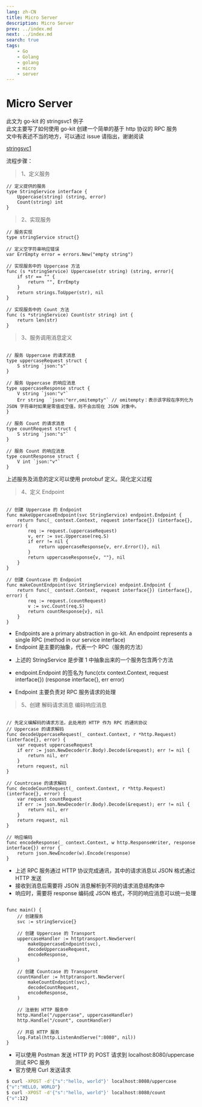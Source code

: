 ```yaml
---
lang: zh-CN
title: Micro Server
description: Micro Server
prev: ../index.md
next: ../index.md
search: true
tags:
    - Go
    - Golang
    - golang
    - micro
    - server
---
```


# Micro Server

此文为 go-kit 的 stringsvc1 例子  
此文主要写了如何使用 go-kit 创建一个简单的基于 http 协议的 RPC 服务  
文中有表述不当的地方，可以通过 issue 请指出，谢谢阅读

[stringsvc1](https://gokit.io/examples/stringsvc.html#stringsvc1)

流程步骤：

> 1、定义服务
```golang
// 定义提供的服务
type StringService interface {
	Uppercase(string) (string, error)
	Count(string) int
}
```

> 2、实现服务
```golang
// 服务实现
type stringService struct{}

// 定义空字符串响应错误
var ErrEmpty error = errors.New("empty string")

// 实现服务中的 Uppercase 方法 
func (s *stringService) Uppercase(str string) (string, error){
    if str == "" {
        return "", ErrEmpty
    }
    return strings.ToUpper(str), nil
}

// 实现服务中的 Count 方法
func (s *stringService) Count(str string) int {
    return len(str)
}
```

> 3、服务调用消息定义
```golang

// 服务 Uppercase 的请求消息
type uppercaseRequest struct {
    S string `json:"s"`
}

// 服务 Uppercase 的响应消息
type uppercaseResponse struct {
    V string `json:"v"`
    Err string  `json:"err,omitempty"` // omitempty：表示该字段在序列化为 JSON 字符串时如果是零值或空值，则不会出现在 JSON 对象中。
}

// 服务 Count 的请求消息
type countRequest struct {
    S string `json:"s"`
}

// 服务 Count 的响应消息
type countResponse struct {
	V int `json:"v"`
}

```

上述服务及消息的定义可以使用 protobuf 定义。简化定义过程

> 4、定义 Endpoint
```golang

// 创建 Uppercase 的 Endpoint
func makeUppercaseEndpoint(svc StringService) endpoint.Endpoint {
	return func(_ context.Context, request interface{}) (interface{}, error) {
		req := request.(uppercaseRequest)
		v, err := svc.Uppercase(req.S)
		if err != nil {
			return uppercaseResponse{v, err.Error()}, nil
		}
		return uppercaseResponse{v, ""}, nil
	}
}

// 创建 Countcase 的 Endpoint
func makeCountEndpoint(svc StringService) endpoint.Endpoint {
	return func(_ context.Context, request interface{}) (interface{}, error) {
		req := request.(countRequest)
		v := svc.Count(req.S)
		return countResponse{v}, nil
	}
}

```

- Endpoints are a primary abstraction in go-kit. An endpoint represents a single RPC (method in our service interface)
- Endpoint 是主要的抽象，代表一个 RPC（服务的方法）

+ 上述的 StringService 是步骤 1 中抽象出来的一个服务包含两个方法
+ endpoint.Endpoint 的签名为 func(ctx context.Context, request interface{}) (response interface{}, err error)

+ Endpoint 主要负责对 RPC 服务请求的处理

> 5、创建 解码请求消息 编码响应消息 
```golang

// 先定义编解码的请求方法，此处用的 HTTP 作为 RPC 的通讯协议
// Uppercase 的请求解码
func decodeUppercaseRequest(_ context.Context, r *http.Request) (interface{}, error) {
	var request uppercaseRequest
	if err := json.NewDecoder(r.Body).Decode(&request); err != nil {
		return nil, err
	}
	return request, nil
}

// Countrcase 的请求解码
func decodeCountRequest(_ context.Context, r *http.Request) (interface{}, error) {
	var request countRequest
	if err := json.NewDecoder(r.Body).Decode(&request); err != nil {
		return nil, err
	}
	return request, nil
}

// 响应编码
func encodeResponse(_ context.Context, w http.ResponseWriter, response interface{}) error {
	return json.NewEncoder(w).Encode(response)
}
```

- 上述 RPC 服务通过 HTTP 协议完成通讯，其中的请求消息以 JSON 格式通过 HTTP 发送
- 接收到消息后需要将 JSON 消息解析到不同的请求消息结构体中
- 响应时，需要将 response 编码成 JSON 格式，不同的响应消息可以统一处理

```golang

func main() {
    // 创建服务
	svc := stringService{}

    // 创建 Uppercase 的 Transport 
	uppercaseHandler := httptransport.NewServer(
		makeUppercaseEndpoint(svc),
		decodeUppercaseRequest,
		encodeResponse,
	)

    // 创建 Countcase 的 Transpornt
	countHandler := httptransport.NewServer(
		makeCountEndpoint(svc),
		decodeCountRequest,
		encodeResponse,
	)

    // 注册到 HTTP 服务中
	http.Handle("/uppercase", uppercaseHandler)
	http.Handle("/count", countHandler)

    // 开启 HTTP 服务
    log.Fatal(http.ListenAndServe(":8080", nil))
}
```

- 可以使用 Postman 发送 HTTP 的 POST 请求到 localhost:8080/uppercase 测试 RPC 服务
- 官方使用 Curl 发送请求

```bash
$ curl -XPOST -d'{"s":"hello, world"}' localhost:8080/uppercase
{"v":"HELLO, WORLD"}
$ curl -XPOST -d'{"s":"hello, world"}' localhost:8080/count
{"v":12}
```

